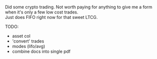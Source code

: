 Did some crypto trading. Not worth paying for anything to give me a form when it's only a few low cost trades.    
Just does FIFO right now for that sweet LTCG. 

TODO:  
* asset col
* 'convert' trades
* modes (lifo/avg)
* combine docs into single pdf
